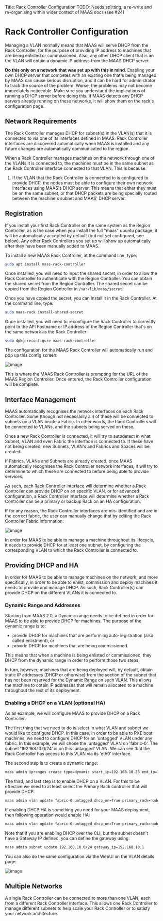 Title: Rack Controller Configuration
TODO:  Needs splitting, a re-write and re-organising within wider context of MAAS docs (see #24)

# Rack Controller Configuration

Managing a VLAN normally means that MAAS will serve DHCP from the Rack
Controller, for the purpose of providing IP address to machines that are being
enlisted or commissioned. Also, any other DHCP client that is on the VLAN will
obtain a dynamic IP address from the MAAS DHCP server.

**Do this only on a network that was set up with this in mind**. Enabling your
own DHCP server that competes with an existing one that's being managed by
MAAS can cause serious disruption, and it can be hard for administrator to
track the source of the problem. Worse, the problems may not become
immediately noticeable. Make sure you understand the implications of running a
DHCP server before doing this. If MAAS detects any DHCP servers already
running on these networks, it will show them on the rack's configuration page.

## Network Requirements

The Rack Controller manages DHCP for subnet(s) in the VLAN(s) that it is
connected to via one of its interfaces defined in MAAS. Rack Controller
interfaces are discovered automatically when MAAS is installed and any
future changes are automatically communicated to the region.

When a Rack Controller manages machines on the network through one of the
VLANs it is connected to, the machines must be in the same subnet as the Rack
Controller interface connected to that VLAN. This is because:

1.  If the VLAN that the Rack Controller is connected to is configured to
    provide DHCP, the nodes must be able to configure their own network
    interfaces using MAAS's DHCP server. This means that either they must be
    on the same subnet, or that DHCP packets are being specially routed
    between the machine's subnet and MAAS' DHCP server.

## Registration

If you install your first Rack Controller on the same system as the Region
Controller, as is the case when you install the full "maas" ubuntu package, it
will be automatically accepted by default (but not yet configured, see below).
Any other Rack Controllers you set up will show up automatically after they
have been manually added to MAAS.

To install a new MAAS Rack Controller, at the command line, type:

```bash
sudo apt install maas-rack-controller
```

Once installed, you will need to input the shared secret, in order to allow
the Rack Controller to authenticate with the Region Controller. You can obtain
the shared secret from the Region Controller. The shared secret can be copied
from the Region Controller in `/var/lib/maas/secret`.

Once you have copied the secret, you can install it in the Rack Controller. At
the command line, type:

```bash
sudo maas-rack install-shared-secret
```

Once installed, you will need to reconfigure the Rack Controller to correctly
point to the API hostname or IP address of the Region Controller that's on the
same network as the Rack Controller:

```bash
sudo dpkg-reconfigure maas-rack-controller
```

The configuration for the MAAS Rack Controller will automatically run and pop
up this config screen:

![image](./media/install_cluster-config.png)

This is where the MAAS Rack Controller is prompting for the URL of the MAAS
Region Controller. Once entered, the Rack Controller configuration will be
complete.

## Interface Management

MAAS automatically recognises the network interfaces on each Rack Controller.
Some (though not necessarily all) of these will be connected to subnets on a
VLAN inside a Fabric. In other words, the Rack Controllers will be connected
to VLANs, and the subnets being served on these.

Once a new Rack Controller is connected, it will try to autodetect in what
Subnet, VLAN and even Fabric the interface is connected to. If these have not
being created, new Subnets, VLAN's and Fabrics and Spaces will be created.

If Fabrics, VLANs and Subnets are already created, once MAAS automatically
recognises the Rack Controller network interfaces, it will try to determine to
which these are connected to before being able to provide services.

As such, each Rack Controller interface will determine whether a Rack
Controller can provide DHCP on an specific VLAN, or for advanced
configuration, a Rack Controller interface will determine whether a Rack
Controller can be a primary or backup Rack on an HA configuration.

If for any reason, the Rack Controller interfaces are mis-identified and are
in the correct fabric, the user can manually change that by editing the Rack
Controller Fabric information:

![image](./media/rack-interface-edit.png)

In order for MAAS to be able to manage a machine throughout its lifecycle, it
needs to provide DHCP for at least one subnet, by configuring the
corresponding VLAN to which the Rack Controller is connected to.

## Providing DHCP and HA

In order for MAAS to be able to manage machines on the network, and more
specifically, in order to be able to enlist, commission and deploy machines it
needs to provide and manage DHCP. As such, Rack Controller(s) can provide DHCP
on the different VLANs it is connected to.

### Dynamic Range and Addresses

Starting from MAAS 2.0, a Dynamic range needs to be defined in order for MAAS
to be able to provide DHCP for machines. The purpose of the dynamic range is
to:

-   provide DHCP for machines that are performing auto-registration (also
    called enlistment), or
-   provide DHCP for machines that are being commissioned.

This means that when a machine is being enlisted or commissioned, they DHCP
from the dynamic range in order to perform those two steps.

In turn, however, machines that are being deployed will, by default, obtain
static IP addresses (DHCP or otherwise) from the section of the subnet that
has not been reserved for the Dynamic Range on such VLAN. This allows the
machine to obtain IP addresses that will remain allocated to a machine
throughout the rest of its deployment.

### Enabling a DHCP on a VLAN (optional HA)

As an example, we will configure MAAS to provide DHCP on a Rack Controller.

The first thing that we need to do is select in what VLAN and subnet we would
like to configure DHCP. In this case, in order to be able to PXE boot
machines, we need to configure DHCP for an 'untagged' VLAN under any fabric.
In this example, we will chose the 'untagged' VLAN on 'fabric-0'. The subnet
'192.168.10.0/24' is on this 'untagged' VLAN. We can see that the Rack
Controller has access to this VLAN via its 'eth0' interface.

The second step is to create a dynamic range:

```bash
maas admin ipranges create type=dynamic start_ip=192.168.10.28 end_ip=192.168.10.100
```

The third, and last step is to enable DHCP on a VLAN. For this to be effective
we need to at least select the Primary Rack controller that will provide DHCP:

```bash
maas admin vlan update fabric-0 untagged dhcp_on=True primary_rack=node01
```

If enabling DHCP HA is something you need for your MAAS deployment, then
following operation would enable HA:

```bash
maas admin vlan update fabric-0 untagged dhcp_on=True primary_rack=node01 secondary_rack=node02
```

Note that if you are enabling DHCP over the CLI, but the subnet doesn't have a
Gateway IP defined, you can define the gateway using:

```bash
maas admin subnet update 192.168.10.0/24 gateway_ip=192.168.10.1
```

You can also do the same configuration via the WebUI on the VLAN details page:

![image](./media/vlan_provide_dhcp.png)

## Multiple Networks

A single Rack Controller can be connected to more than one VLAN, each from a
different Rack Controller interface. This allows one Rack Controller to manage
different subnets to help scale your Rack Controller or to satisfy your
network architecture.
